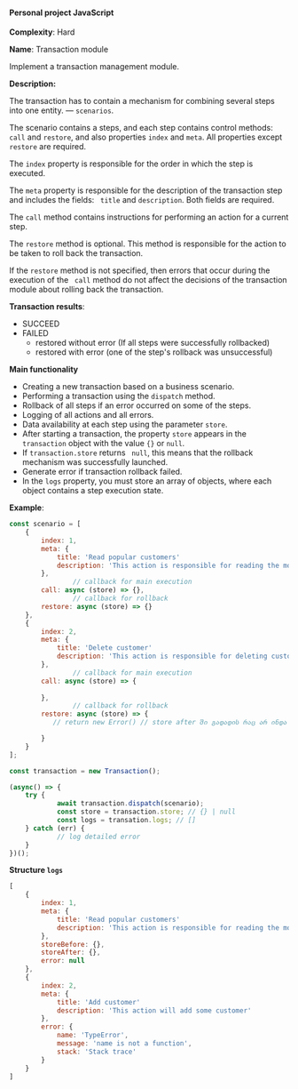 #### Personal project JavaScript

**Complexity**: Hard

**Name**: Transaction module

Implement a transaction management module.

**Description:** 

The transaction has to contain a mechanism for combining several steps into one entity. — `scenarios`.

The scenario contains a steps, and each step contains control methods: `call` and `restore`, and also properties `index` and `meta`. All properties except `restore` are required.

The `index` property is responsible for the order in which the step is executed. <!-- არეული თანმიმდევრობით რომ იყოს გადაცემული scenarios - ს ობიექტში, log- ში მაინც დასორტირებულად უნდა გადაეცემოდეს (index: 1, index :2, index:3...) -->

The `meta` property is responsible for the description of the transaction step and includes the fields: ` title` and `description`. Both fields are required.

The `call` method contains instructions for performing an action for a current step.

The `restore` method is optional. This method is responsible for the action to be taken to roll back the transaction.

If the `restore` method is not specified, then errors that occur during the execution of the ` call` method do not affect the decisions of the transaction module about rolling back the transaction.

**Transaction results**:

-   SUCCEED 
-   FAILED
    -   restored without error (If all steps were successfully rollbacked)
    -   restored with error (one of the step's rollback was unsuccessful)

**Main functionality**

-   Creating a new transaction based on a business scenario.
-   Performing a transaction using the `dispatch` method.
-   Rollback of all steps if an error occurred on some of the steps.
-   Logging of all actions and all errors.
-   Data availability at each step using the parameter `store`.
-   After starting a transaction, the property `store` appears in the ` transaction` object with the value `{}` or `null`.
-   If `transaction.store` returns ` null`, this means that the rollback mechanism was successfully launched.
-   Generate error if transaction rollback failed.
-   In the `logs` property, you must store an array of objects, where each object contains a step execution state.

**Example**:

```javascript
const scenario = [
    {
        index: 1,
        meta: {
            title: 'Read popular customers'
            description: 'This action is responsible for reading the most popular customers'
        },
				// callback for main execution
        call: async (store) => {},
				// callback for rollback
        restore: async (store) => {}
    },
    {
        index: 2,
        meta: {
            title: 'Delete customer'
            description: 'This action is responsible for deleting customer'
        },
				// callback for main execution
        call: async (store) => {
            
        },
				// callback for rollback
        restore: async (store) => {
           // return new Error() // store after ში გადადის რაც არ ინდა იყოს

        }
    }
];

const transaction = new Transaction();

(async() => {
    try {
			await transaction.dispatch(scenario);
			const store = transaction.store; // {} | null
			const logs = transation.logs; // []
    } catch (err) {
			// log detailed error
    }
})();
```

**Structure `logs`**

```js
[
    {
        index: 1,
        meta: {
            title: 'Read popular customers'
            description: 'This action is responsible for reading the most popular customers'
        },
        storeBefore: {},
        storeAfter: {},
        error: null
    },
    {
        index: 2,
        meta: {
            title: 'Add customer'
            description: 'This action will add some customer'
        },
        error: {
            name: 'TypeError',
            message: 'name is not a function',
            stack: 'Stack trace'
        }
    }
] 
